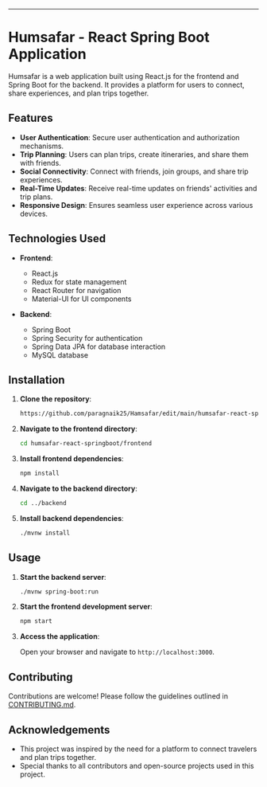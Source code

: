 
---

# Humsafar - React Spring Boot Application

Humsafar is a web application built using React.js for the frontend and Spring Boot for the backend. It provides a platform for users to connect, share experiences, and plan trips together.

## Features

- **User Authentication**: Secure user authentication and authorization mechanisms.
- **Trip Planning**: Users can plan trips, create itineraries, and share them with friends.
- **Social Connectivity**: Connect with friends, join groups, and share trip experiences.
- **Real-Time Updates**: Receive real-time updates on friends' activities and trip plans.
- **Responsive Design**: Ensures seamless user experience across various devices.

## Technologies Used

- **Frontend**:
  - React.js
  - Redux for state management
  - React Router for navigation
  - Material-UI for UI components

- **Backend**:
  - Spring Boot
  - Spring Security for authentication
  - Spring Data JPA for database interaction
  - MySQL database

## Installation

1. **Clone the repository**:

   ```bash
   https://github.com/paragnaik25/Hamsafar/edit/main/humsafar-react-springboot-main
   ```

2. **Navigate to the frontend directory**:

   ```bash
   cd humsafar-react-springboot/frontend
   ```

3. **Install frontend dependencies**:

   ```bash
   npm install
   ```

4. **Navigate to the backend directory**:

   ```bash
   cd ../backend
   ```

5. **Install backend dependencies**:

   ```bash
   ./mvnw install
   ```

## Usage

1. **Start the backend server**:

   ```bash
   ./mvnw spring-boot:run
   ```

2. **Start the frontend development server**:

   ```bash
   npm start
   ```

3. **Access the application**:

   Open your browser and navigate to `http://localhost:3000`.

## Contributing

Contributions are welcome! Please follow the guidelines outlined in [CONTRIBUTING.md](CONTRIBUTING.md).



## Acknowledgements

- This project was inspired by the need for a platform to connect travelers and plan trips together.
- Special thanks to all contributors and open-source projects used in this project.

